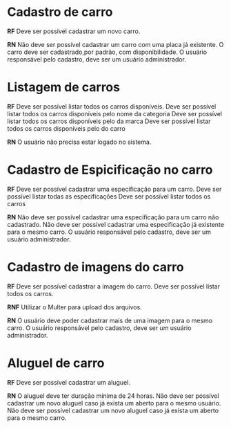 # Cadastro de carro
**RF**
Deve ser possível cadastrar um novo carro.

**RN**
Não deve ser possível cadastrar um carro com uma placa já existente.
O carro deve ser cadastrado,por padrão, com disponibilidade.
O usuário responsável pelo cadastro, deve ser um usuário administrador.

# Listagem de carros

**RF**
Deve ser possível listar todos os carros disponíveis.
Deve ser possível listar todos os carros disponíveis pelo nome da categoria
Deve ser possível listar todos os carros disponíveis pelo da marca
Deve ser possível listar todos os carros disponíveis pelo do carro

**RN**
O usuário não precisa estar logado no sistema.

# Cadastro de Espicificação no carro

**RF**
Deve ser possível cadastrar uma especificação para um carro.
Deve ser possível listar todas as especificações
Deve ser possível listar todos os carros


**RN**
Não deve ser possível cadastrar uma especificação para um carro não cadastrado.
Não deve ser possível cadastrar uma especificação já existente para o mesmo carro.
O usuário responsável pelo cadastro, deve ser um usuário administrador.


# Cadastro de imagens do carro

**RF**
Deve ser possível cadastrar a imagem do carro.
Deve ser possível listar todos os carros.


**RNF**
Utilizar o Multer para upload dos arquivos.


**RN**
O usuário deve poder cadastrar mais de uma imagem para o mesmo carro.
O usuário responsável pelo cadastro, deve ser um usuário administrador.

# Aluguel de carro

**RF**
Deve ser possível cadastrar um aluguel.


**RN**
O aluguel deve ter duração mínima de 24 horas.
Não deve ser possível cadastrar um novo  aluguel caso já exista um aberto para o mesmo usuário.
Não deve ser possível cadastrar um novo  aluguel caso já exista um aberto para o mesmo carro.


